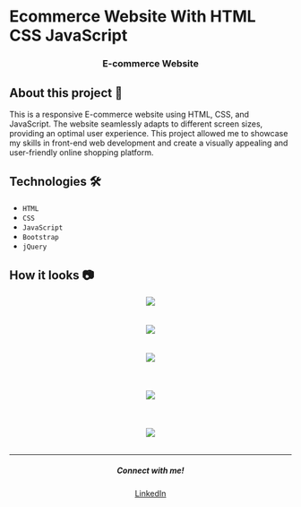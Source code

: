 # Ecommerce Website With HTML CSS JavaScript

<div align = "center">
    
</div>

<h3 align="center"><b>E-commerce Website</b></h3>


## About this project 🚀

This is a responsive E-commerce website using HTML, CSS, and JavaScript. The website seamlessly adapts to different screen sizes, providing an optimal user experience. This project allowed me to showcase my skills in front-end web development and create a visually appealing and user-friendly online shopping platform.

## Technologies 🛠️

* `HTML`
* `CSS`
* `JavaScript`
* `Bootstrap`
* `jQuery`

## How it looks 📷

<div align="center">
    <img src="file:///C:/Users/Windows/Pictures/Screenshot%202024-10-03%20011702.png">
</div>

<br>
<br>

<div align="center">
    <img src="file:///C:/Users/Windows/Pictures/Screenshot%202024-10-03%20011702.png">
</div>
<br>
<br>

<div align="center">
    <img src="file:///C:/Users/Windows/Pictures/Screenshot%202024-10-03%20011702.png">
</div>
<br>

<br>
<br>

<div align="center">
    <img src="file:///C:/Users/Windows/Pictures/Screenshot%202024-10-03%20011702.png">
</div>
<br>

<br>
<br>

<div align="center">
  <img src="file:///C:/Users/Windows/Pictures/Screenshot%202024-10-03%20011702.png">
</div>

<br>
<hr>
<h5 align="center">Connect with me!</h5>

  <p align="center">
    <a href="https://www.linkedin.com/in/utsav-kumar-gupta-3986a228a" target="_blank">LinkedIn</a>
  </p>
